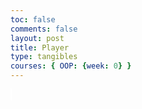 ```yaml
---
toc: false
comments: false
layout: post
title: Player
type: tangibles
courses: { OOP: {week: 0} }
---
```


<style>
    #canvas {
        margin: 0;
        border: 1px solid white;
    }
</style>

<canvas id='canvas'></canvas>

<script>
    // Create empty canvas
    let canvas = document.getElementById('canvas');
    let c = canvas.getContext('2d');

    // Set the canvas dimensions
    canvas.width = 650;
    canvas.height = 400;

    // Define gravity value
    let gravity = 1.5;

    // Define the Player class
    class Player {
        constructor() {
            // Initial position and velocity of the player
            this.position = {
                x: 100,
                y: 370
            };
            this.velocity = {
                x: 0,
                y: 0
            };
            // Dimensions of the player
            this.width = 30;
            this.height = 30;

            // Flag to track if the player is jumping
            this.isJumping = false;
        }
        // Method to draw the player on the canvas
        draw() {
            c.fillStyle = 'red';
            c.fillRect(this.position.x, this.position.y, this.width, this.height);
        }
        // Method to update the player's position and velocity
        update() {
            this.draw();
            this.position.y += this.velocity.y;
            this.position.x += this.velocity.x;

            // Check if the player is on the ground
            if (this.position.y + this.height >= canvas.height) {
                this.position.y = canvas.height - this.height; // Snap to the ground
                this.isJumping = false;
            }

            // Apply gravity if not on the ground
            if (!this.isJumping) {
                this.velocity.y = 0;
            } else {
                this.velocity.y += gravity;
            }
        }

        // Method to handle player jumping
        jump() {
            if (!this.isJumping) {
                this.velocity.y -= 20;
                this.isJumping = true;
            }
        }
    }

    // Create a player object
    player = new Player();

    // Define keyboard keys and their states
    let keys = {
        right: {
            pressed: false
        },
        left: {
            pressed: false
        }
    };

    // Animation function to continuously update and render the canvas
    function animate() {
        requestAnimationFrame(animate);
        c.clearRect(0, 0, canvas.width, canvas.height);
        player.update();

        if (keys.right.pressed && player.position.x + player.width <= canvas.width - 50) {
            player.velocity.x = 15;
        } else if (keys.left.pressed && player.position.x >= 50) {
            player.velocity.x = -15;
        } else {
            player.velocity.x = 0;
        }
    }
    animate();

    // Event listener for keydown events
    addEventListener('keydown', ({ keyCode }) => {
        switch (keyCode) {
            case 65:
                console.log('left');
                keys.left.pressed = true;
                break;
            case 83:
                console.log('down');
                break;
            case 68:
                console.log('right');
                keys.right.pressed = true;
                break;
            case 87:
                console.log('up');
                player.jump();
                break;
        }
    });

    // Event listener for keyup events
    addEventListener('keyup', ({ keyCode }) => {
        switch (keyCode) {
            case 65:
                console.log('left');
                keys.left.pressed = false;
                break;
            case 83:
                console.log('down');
                break;
            case 68:
                console.log('right');
                keys.right.pressed = false;
                break;
        }
    });
</script>

